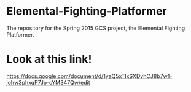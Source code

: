 # Elemental-Fighting-Platformer
The repository for the Spring 2015 GCS project, the Elemental Fighting Platformer.

# Look at this link!
https://docs.google.com/document/d/1yaQ5xTIxSXDvhCJ8b7w1-johw3phxqP7Jo-cYM347Qw/edit